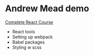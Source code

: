 Andrew Mead demo
===
[Complete React Course](https://completereactcourse.com "The Complete React Course")


- React tools
- Setting up webpack
- Babel packages
- Styling w scss


